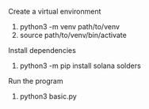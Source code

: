 Create a virtual environment

1. python3 -m venv path/to/venv
2. source path/to/venv/bin/activate

Install dependencies

1. python3 -m pip install solana solders

Run the program

1. python3 basic.py
